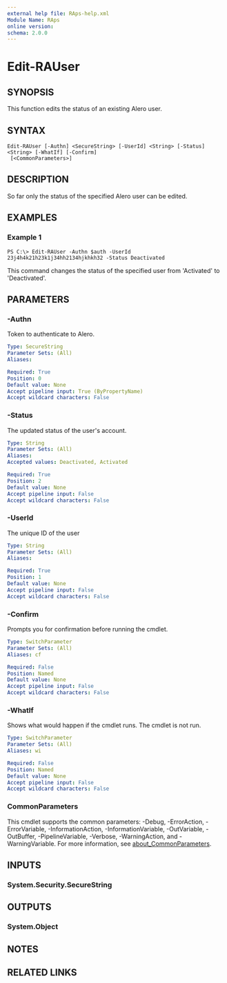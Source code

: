 ```yaml
---
external help file: RAps-help.xml
Module Name: RAps
online version:
schema: 2.0.0
---
```


# Edit-RAUser

## SYNOPSIS
This function edits the status of an existing Alero user.

## SYNTAX

```
Edit-RAUser [-Authn] <SecureString> [-UserId] <String> [-Status] <String> [-WhatIf] [-Confirm]
 [<CommonParameters>]
```

## DESCRIPTION
So far only the status of the specified Alero user can be edited.

## EXAMPLES

### Example 1
```
PS C:\> Edit-RAUser -Authn $auth -UserId 23j4h4k21h23k1j34hh2134hjkhkh32 -Status Deactivated
```

This command changes the status of the specified user from 'Activated' to 'Deactivated'.

## PARAMETERS

### -Authn
Token to authenticate to Alero.

```yaml
Type: SecureString
Parameter Sets: (All)
Aliases:

Required: True
Position: 0
Default value: None
Accept pipeline input: True (ByPropertyName)
Accept wildcard characters: False
```

### -Status
The updated status of the user's account.

```yaml
Type: String
Parameter Sets: (All)
Aliases:
Accepted values: Deactivated, Activated

Required: True
Position: 2
Default value: None
Accept pipeline input: False
Accept wildcard characters: False
```

### -UserId
The unique ID of the user

```yaml
Type: String
Parameter Sets: (All)
Aliases:

Required: True
Position: 1
Default value: None
Accept pipeline input: False
Accept wildcard characters: False
```

### -Confirm
Prompts you for confirmation before running the cmdlet.

```yaml
Type: SwitchParameter
Parameter Sets: (All)
Aliases: cf

Required: False
Position: Named
Default value: None
Accept pipeline input: False
Accept wildcard characters: False
```

### -WhatIf
Shows what would happen if the cmdlet runs. The cmdlet is not run.

```yaml
Type: SwitchParameter
Parameter Sets: (All)
Aliases: wi

Required: False
Position: Named
Default value: None
Accept pipeline input: False
Accept wildcard characters: False
```

### CommonParameters
This cmdlet supports the common parameters: -Debug, -ErrorAction, -ErrorVariable, -InformationAction, -InformationVariable, -OutVariable, -OutBuffer, -PipelineVariable, -Verbose, -WarningAction, and -WarningVariable. For more information, see [about_CommonParameters](http://go.microsoft.com/fwlink/?LinkID=113216).

## INPUTS

### System.Security.SecureString
## OUTPUTS

### System.Object
## NOTES

## RELATED LINKS
